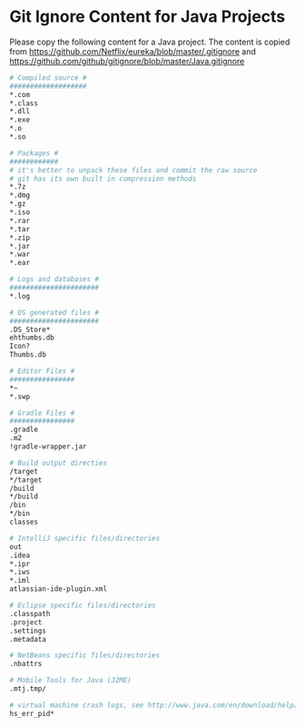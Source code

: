 # Git Ignore Content for Java Projects

Please copy the following content for a Java project. The content is copied from https://github.com/Netflix/eureka/blob/master/.gitignore and https://github.com/github/gitignore/blob/master/Java.gitignore

```sh
# Compiled source #
###################
*.com
*.class
*.dll
*.exe
*.o
*.so

# Packages #
############
# it's better to unpack these files and commit the raw source
# git has its own built in compression methods
*.7z
*.dmg
*.gz
*.iso
*.rar
*.tar
*.zip
*.jar
*.war
*.ear

# Logs and databases #
######################
*.log

# OS generated files #
######################
.DS_Store*
ehthumbs.db
Icon?
Thumbs.db

# Editor Files #
################
*~
*.swp

# Gradle Files #
################
.gradle
.m2
!gradle-wrapper.jar

# Build output directies
/target
*/target
/build
*/build
/bin
*/bin
classes

# IntelliJ specific files/directories
out
.idea
*.ipr
*.iws
*.iml
atlassian-ide-plugin.xml

# Eclipse specific files/directories
.classpath
.project
.settings
.metadata

# NetBeans specific files/directories
.nbattrs

# Mobile Tools for Java (J2ME)
.mtj.tmp/

# virtual machine crash logs, see http://www.java.com/en/download/help/error_hotspot.xml
hs_err_pid*

```
